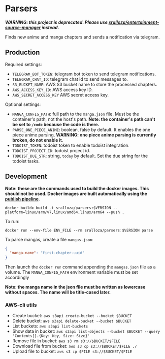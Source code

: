 # Parsers

**_WARNING: this project is deprecated. Please use [sralloza/entertainment-source-manager](https://github.com/sralloza/entertainment-source-manager) instead._**

Finds new anime and manga chapters and sends a notification via telegram.

## Production

Required settings:

- `TELEGRAM_BOT_TOKEN`: telegram bot token to send telegram notifications.
- `TELEGRAM_CHAT_ID`: telegram chat id to send messages to.
- `S3_BUCKET_NAME`: AWS S3 bucket name to store the processed chapters.
- `AWS_ACCESS_KEY_ID`: AWS access key ID.
- `AWS_SECRET_ACCESS_KEY` AWS secret access key.

Optional settings:

- `MANGA_CONFIG_PATH`: full path to the `manga.json` file. Must be the container's path, not the host's path. **Note: the container's path can't be set to `/code` because the code is there.**
- `PARSE_ONE_PIECE_ANIME`: boolean, false by default. It enables the one piece anime parsing. **WARNING: one piece anime parsing is currently broken, do not enable it**.
- `TODOIST_TOKEN`: todoist token to enable todoist integration.
- `TODOIST_PROJECT_ID`: todoist project id.
- `TODOIST_DUE_STR`: string, `today` by default. Set the due string for the todoist tasks.

## Development

**Note: these are the commands used to build the docker images. This should not be used. Docker images are built automatically using the [publish pipeline](.github/workflows/publish.yml).**

```shell
docker buildx build -t sralloza/parsers:$VERSION --platform=linux/arm/v7,linux/amd64,linux/arm64 --push .
```

To run:

```shell
docker run --env-file ENV_FILE --rm sralloza/parsers:$VERSION parse
```

To parse mangas, create a file `mangas.json`:

```json
{
  "manga-name": "first-chapter-uuid"
}
```

Then launch the `docker run` command appending the `mangas.json` file as a volume. The `MANGA_CONFIG_PATH` environment variable must be set accordingly

**Note: the manga name in the json file must be written as lowercase without spaces. The name will be title-cased later.**

### AWS-cli utils

- Create bucket: `aws s3api create-bucket --bucket $BUCKET`
- Delete bucket: `aws s3api delete-bucket --bucket $BUCKET`
- List buckets: `aws s3api list-buckets`
- Show data in bucket: `aws s3api list-objects --bucket $BUCKET --query 'Contents[].{Key: Key, Size: Size}'`
- Remove file in bucket: `aws s3 rm s3://$BUCKET/$FILE`
- Download file from bucket: `aws s3 cp s3://$BUCKET/$FILE ./`
- Upload file to bucket: `aws s3 cp $FILE s3://$BUCKET/$FILE`
